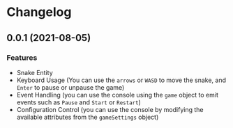 # Changelog

## 0.0.1 (2021-08-05)

### Features
 - Snake Entity
 - Keyboard Usage (You can use the `arrows` or `WASD` to move the snake, and `Enter` to pause or unpause the game)
 - Event Handling (you can use the console using the `game` object to emit events such as `Pause` and `Start` or `Restart`)
 - Configuration Control (you can use the console by modifying the available attributes from the `gameSettings` object) 